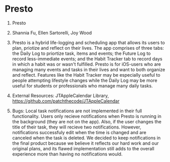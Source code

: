 # Presto
1. Presto

2. Shannia Fu, Ellen Sartorelli, Joy Wood

3. Presto is a hybrid life-logging and scheduling app that allows its users to plan, priotize and reflect on their lives. The app comprises of three tabs: the Daily Log to priortize task, items and events; the Future Log to record less-immediate events; and the Habit Tracker tab to record days in which a habit was or wasn't fulfilled. Presto is for iOS-users who are managing many events and tasks in their lives and want to both organize and reflect. Features like the Habit Tracker may be especially useful to people attempting lifestyle changes while the Daily Log may be more useful for students or professionals who manage many daily tasks.

4. External Resources: JTAppleCalendar Library, https://github.com/patchthecode/JTAppleCalendar

5. Bugs: Local task notifications are not implemented in their full functionality. Users only recieve notifications when Presto is running in the background (they are not on the app). Also, if the user changes the title of their task, they will recieve two notifications. However, notifications successfuly edit when the time is changed and are canceled when the task is deleted. We decided to keep notifications in the final product because we believe it reflects our hard work and our original plans, and its flawed implementation  still adds to the overall experience more than having no notifications would.
  

